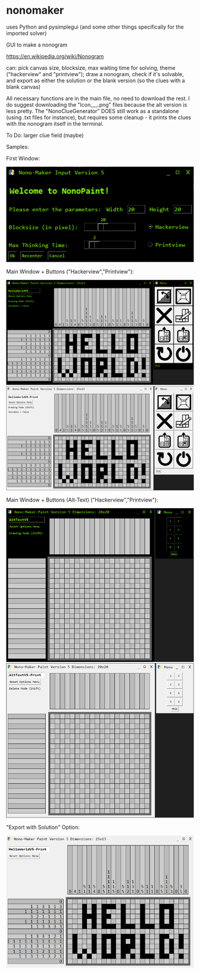 # nonomaker
uses Python and pysimplegui (and some other things specifically for the imported solver) 

GUI to make a nonogram

https://en.wikipedia.org/wiki/Nonogram

can: pick canvas size, blocksize, max waiting time for solving, theme ("hackerview" and "printview"); draw a nonogram, check if it's solvable, and export as either the solution or the blank version (so the clues with a blank canvas)

All necessary functions are in the main file, no need to download the rest. I do suggest downloading the "Icon___.png" files because the alt version is less pretty. The "NonoClueGenerator" DOES still work as a standalone (using .txt files for instance), but requires some cleanup - it prints the clues with the nonogram itself in the terminal.

To Do: larger clue field (maybe)

Samples:

First Window: 

![Screenshot](ScreenshotWin1-2.png)

Main Window + Buttons ("Hackerview","Printview"): 

![Screenshot](ScreenshotWinMain-2.png)
![Screenshot](ScreenshotWinMain-1.png)

Main Window + Buttons (Alt-Text) ("Hackerview","Printview"): 

![Screenshot](ScreenshotAltText-2.png)
![Screenshot](ScreenshotAltText-1.png)

"Export with Solution" Option:

![Screenshot](HelloWorldV5-Print.png)
